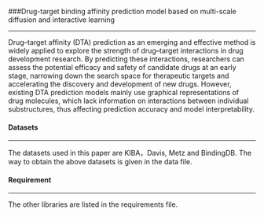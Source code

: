 ###Drug-target binding affinity prediction model based on multi-scale diffusion and interactive learning

-----------

Drug–target affinity (DTA) prediction as an emerging and effective method is widely applied to explore the strength of drug–target interactions in drug development research. By predicting these interactions, researchers can assess the potential efficacy and safety of candidate drugs at an early stage, narrowing down the search space for therapeutic targets and accelerating the discovery and development of new drugs. However, existing DTA prediction models mainly use graphical representations of drug molecules, which lack information on interactions between individual substructures, thus affecting prediction accuracy and model interpretability. 

#### Datasets

----------

The datasets used in this paper are KIBA，Davis, Metz and BindingDB. The way to obtain the above datasets is given in the data file.

#### Requirement

-------------------

The other libraries are listed in the requirements file.
